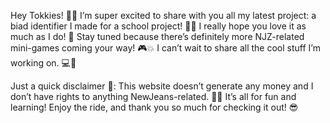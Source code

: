 Hey Tokkies! 💖👋
I’m super excited to share with you all my latest project: a biad identifier I made for a school project! 🎉✨ I really hope you love it as much as I do! 🤞
Stay tuned because there’s definitely more NJZ-related mini-games coming your way! 🎮💥 I can’t wait to share all the cool stuff I’m working on. 💻👾

Just a quick disclaimer 🚨: This website doesn’t generate any money and I don’t have rights to anything NewJeans-related. 🙏💜 It’s all for fun and learning! Enjoy the ride, and thank you so much for checking it out! 😎

